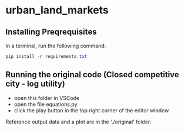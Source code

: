 # urban_land_markets

## Installing Preqrequisites

In a terminal, run the following command:

```powershell
pip install -r requirements.txt
```

## Running the original code (Closed competitive city - log utility)

 - open this folder in VSCode
 - open the file equations.py
 - click the play button in the top right corner of the editor window

 Reference output data and a plot are in the './original' folder.
